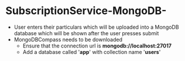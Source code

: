 # SubscriptionService-MongoDB-

- User enters their particulars which will be uploaded into a MongoDB database which will be shown after the user presses submit
- MongoDBCompass needs to be downloaded
  - Ensure that the connection url is **mongodb://localhost:27017**
  - Add a database called '**app**' with collection name '**users**'
